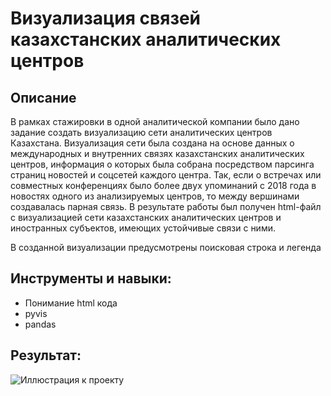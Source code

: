 # Визуализация связей казахстанских аналитических центров

## Описание
В рамках стажировки в одной аналитической компании было дано задание создать визуализацию сети аналитических центров Казахстана. Визуализация сети была создана на основе данных о международных и внутренних связях казахстанских аналитических центров, информация о которых была собрана посредством парсинга страниц новостей и соцсетей каждого центра. Так, если о встречах или совместных конференциях было более двух упоминаний с 2018 года в новостях одного из анализируемых центров, то между вершинами создавалась парная связь. В результате работы был получен html-файл с визуализацией сети казахстанских аналитических центров и иностранных субъектов, имеющих устойчивые связи с ними.

В созданной визуализации предусмотрены поисковая строка и легенда

## Инструменты и навыки:
- Понимание html кода
- pyvis
- pandas

## Результат: 
![Иллюстрация к проекту](https://github.com/Georgiy2002/projects_in_political_science/raw/master/image/image.png)

